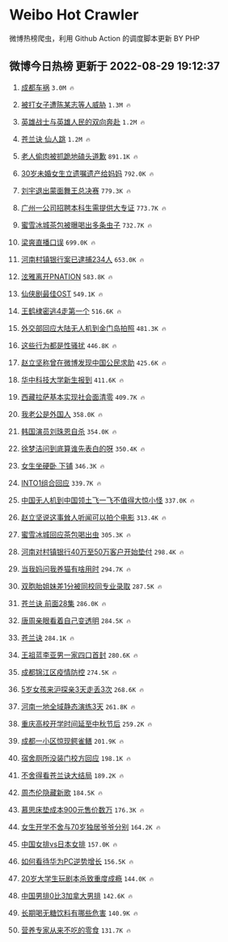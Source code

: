# Weibo Hot Crawler 



微博热榜爬虫，利用 Github Action 的调度脚本更新 BY PHP 


## 微博今日热榜 更新于 2022-08-29 19:12:37 
1. [成都车祸](https://s.weibo.com/weibo?q=%23%E6%88%90%E9%83%BD%E8%BD%A6%E7%A5%B8%23&Refer=top) `3.0M 🔥` 

1. [被打女子遭陈某志等人威胁](https://s.weibo.com/weibo?q=%23%E8%A2%AB%E6%89%93%E5%A5%B3%E5%AD%90%E9%81%AD%E9%99%88%E6%9F%90%E5%BF%97%E7%AD%89%E4%BA%BA%E5%A8%81%E8%83%81%23&Refer=top) `1.3M 🔥` 

1. [英雄战士与英雄人民的双向奔赴](https://s.weibo.com/weibo?q=%23%E8%8B%B1%E9%9B%84%E6%88%98%E5%A3%AB%E4%B8%8E%E8%8B%B1%E9%9B%84%E4%BA%BA%E6%B0%91%E7%9A%84%E5%8F%8C%E5%90%91%E5%A5%94%E8%B5%B4%23&Refer=top) `1.2M 🔥` 

1. [苍兰诀 仙人跳](https://s.weibo.com/weibo?q=%E8%8B%8D%E5%85%B0%E8%AF%80%20%E4%BB%99%E4%BA%BA%E8%B7%B3&Refer=top) `1.2M 🔥` 

1. [老人偷肉被抓跪地磕头道歉](https://s.weibo.com/weibo?q=%23%E8%80%81%E4%BA%BA%E5%81%B7%E8%82%89%E8%A2%AB%E6%8A%93%E8%B7%AA%E5%9C%B0%E7%A3%95%E5%A4%B4%E9%81%93%E6%AD%89%23&Refer=top) `891.1K 🔥` 

1. [30岁未婚女生立遗嘱遗产给妈妈](https://s.weibo.com/weibo?q=%2330%E5%B2%81%E6%9C%AA%E5%A9%9A%E5%A5%B3%E7%94%9F%E7%AB%8B%E9%81%97%E5%98%B1%E9%81%97%E4%BA%A7%E7%BB%99%E5%A6%88%E5%A6%88%23&Refer=top) `792.0K 🔥` 

1. [刘宇退出蒙面舞王总决赛](https://s.weibo.com/weibo?q=%23%E5%88%98%E5%AE%87%E9%80%80%E5%87%BA%E8%92%99%E9%9D%A2%E8%88%9E%E7%8E%8B%E6%80%BB%E5%86%B3%E8%B5%9B%23&Refer=top) `779.3K 🔥` 

1. [广州一公司招聘本科生需提供大专证](https://s.weibo.com/weibo?q=%23%E5%B9%BF%E5%B7%9E%E4%B8%80%E5%85%AC%E5%8F%B8%E6%8B%9B%E8%81%98%E6%9C%AC%E7%A7%91%E7%94%9F%E9%9C%80%E6%8F%90%E4%BE%9B%E5%A4%A7%E4%B8%93%E8%AF%81%23&Refer=top) `773.7K 🔥` 

1. [蜜雪冰城茶包被曝喝出多条虫子](https://s.weibo.com/weibo?q=%23%E8%9C%9C%E9%9B%AA%E5%86%B0%E5%9F%8E%E8%8C%B6%E5%8C%85%E8%A2%AB%E6%9B%9D%E5%96%9D%E5%87%BA%E5%A4%9A%E6%9D%A1%E8%99%AB%E5%AD%90%23&Refer=top) `732.7K 🔥` 

1. [梁爽直播口误](https://s.weibo.com/weibo?q=%23%E6%A2%81%E7%88%BD%E7%9B%B4%E6%92%AD%E5%8F%A3%E8%AF%AF%23&Refer=top) `699.0K 🔥` 

1. [河南村镇银行案已逮捕234人](https://s.weibo.com/weibo?q=%23%E6%B2%B3%E5%8D%97%E6%9D%91%E9%95%87%E9%93%B6%E8%A1%8C%E6%A1%88%E5%B7%B2%E9%80%AE%E6%8D%95234%E4%BA%BA%23&Refer=top) `653.0K 🔥` 

1. [泫雅离开PNATION](https://s.weibo.com/weibo?q=%23%E6%B3%AB%E9%9B%85%E7%A6%BB%E5%BC%80PNATION%23&Refer=top) `583.8K 🔥` 

1. [仙侠剧最佳OST](https://s.weibo.com/weibo?q=%23%E4%BB%99%E4%BE%A0%E5%89%A7%E6%9C%80%E4%BD%B3OST%23&Refer=top) `549.1K 🔥` 

1. [王鹤棣密逃4走第一个](https://s.weibo.com/weibo?q=%23%E7%8E%8B%E9%B9%A4%E6%A3%A3%E5%AF%86%E9%80%834%E8%B5%B0%E7%AC%AC%E4%B8%80%E4%B8%AA%23&Refer=top) `516.6K 🔥` 

1. [外交部回应大陆无人机到金门岛拍照](https://s.weibo.com/weibo?q=%23%E5%A4%96%E4%BA%A4%E9%83%A8%E5%9B%9E%E5%BA%94%E5%A4%A7%E9%99%86%E6%97%A0%E4%BA%BA%E6%9C%BA%E5%88%B0%E9%87%91%E9%97%A8%E5%B2%9B%E6%8B%8D%E7%85%A7%23&Refer=top) `481.3K 🔥` 

1. [这些行为都是性骚扰](https://s.weibo.com/weibo?q=%23%E8%BF%99%E4%BA%9B%E8%A1%8C%E4%B8%BA%E9%83%BD%E6%98%AF%E6%80%A7%E9%AA%9A%E6%89%B0%23&Refer=top) `446.8K 🔥` 

1. [赵立坚称曾在微博发现中国公民求助](https://s.weibo.com/weibo?q=%23%E8%B5%B5%E7%AB%8B%E5%9D%9A%E7%A7%B0%E6%9B%BE%E5%9C%A8%E5%BE%AE%E5%8D%9A%E5%8F%91%E7%8E%B0%E4%B8%AD%E5%9B%BD%E5%85%AC%E6%B0%91%E6%B1%82%E5%8A%A9%23&Refer=top) `425.6K 🔥` 

1. [华中科技大学新生报到](https://s.weibo.com/weibo?q=%23%E5%8D%8E%E4%B8%AD%E7%A7%91%E6%8A%80%E5%A4%A7%E5%AD%A6%E6%96%B0%E7%94%9F%E6%8A%A5%E5%88%B0%23&Refer=top) `411.6K 🔥` 

1. [西藏拉萨基本实现社会面清零](https://s.weibo.com/weibo?q=%23%E8%A5%BF%E8%97%8F%E6%8B%89%E8%90%A8%E5%9F%BA%E6%9C%AC%E5%AE%9E%E7%8E%B0%E7%A4%BE%E4%BC%9A%E9%9D%A2%E6%B8%85%E9%9B%B6%23&Refer=top) `409.7K 🔥` 

1. [我老公是外国人](https://s.weibo.com/weibo?q=%23%E6%88%91%E8%80%81%E5%85%AC%E6%98%AF%E5%A4%96%E5%9B%BD%E4%BA%BA%23&Refer=top) `358.0K 🔥` 

1. [韩国演员刘珠恩自杀](https://s.weibo.com/weibo?q=%E9%9F%A9%E5%9B%BD%E6%BC%94%E5%91%98%E5%88%98%E7%8F%A0%E6%81%A9%E8%87%AA%E6%9D%80&Refer=top) `354.0K 🔥` 

1. [徐梦洁问到底算谁先表白的呀](https://s.weibo.com/weibo?q=%23%E5%BE%90%E6%A2%A6%E6%B4%81%E9%97%AE%E5%88%B0%E5%BA%95%E7%AE%97%E8%B0%81%E5%85%88%E8%A1%A8%E7%99%BD%E7%9A%84%E5%91%80%23&Refer=top) `350.4K 🔥` 

1. [女生坐硬卧 下铺](https://s.weibo.com/weibo?q=%E5%A5%B3%E7%94%9F%E5%9D%90%E7%A1%AC%E5%8D%A7%20%E4%B8%8B%E9%93%BA&Refer=top) `346.3K 🔥` 

1. [INTO1组合回应](https://s.weibo.com/weibo?q=%23INTO1%E7%BB%84%E5%90%88%E5%9B%9E%E5%BA%94%23&Refer=top) `339.7K 🔥` 

1. [中国无人机到中国领土飞一飞不值得大惊小怪](https://s.weibo.com/weibo?q=%23%E4%B8%AD%E5%9B%BD%E6%97%A0%E4%BA%BA%E6%9C%BA%E5%88%B0%E4%B8%AD%E5%9B%BD%E9%A2%86%E5%9C%9F%E9%A3%9E%E4%B8%80%E9%A3%9E%E4%B8%8D%E5%80%BC%E5%BE%97%E5%A4%A7%E6%83%8A%E5%B0%8F%E6%80%AA%23&Refer=top) `337.0K 🔥` 

1. [赵立坚说这事耸人听闻可以拍个电影](https://s.weibo.com/weibo?q=%23%E8%B5%B5%E7%AB%8B%E5%9D%9A%E8%AF%B4%E8%BF%99%E4%BA%8B%E8%80%B8%E4%BA%BA%E5%90%AC%E9%97%BB%E5%8F%AF%E4%BB%A5%E6%8B%8D%E4%B8%AA%E7%94%B5%E5%BD%B1%23&Refer=top) `313.4K 🔥` 

1. [蜜雪冰城回应茶包喝出虫](https://s.weibo.com/weibo?q=%23%E8%9C%9C%E9%9B%AA%E5%86%B0%E5%9F%8E%E5%9B%9E%E5%BA%94%E8%8C%B6%E5%8C%85%E5%96%9D%E5%87%BA%E8%99%AB%23&Refer=top) `305.3K 🔥` 

1. [河南对村镇银行40万至50万客户开始垫付](https://s.weibo.com/weibo?q=%23%E6%B2%B3%E5%8D%97%E5%AF%B9%E6%9D%91%E9%95%87%E9%93%B6%E8%A1%8C40%E4%B8%87%E8%87%B350%E4%B8%87%E5%AE%A2%E6%88%B7%E5%BC%80%E5%A7%8B%E5%9E%AB%E4%BB%98%23&Refer=top) `298.4K 🔥` 

1. [当我妈问我养猫有啥用时](https://s.weibo.com/weibo?q=%23%E5%BD%93%E6%88%91%E5%A6%88%E9%97%AE%E6%88%91%E5%85%BB%E7%8C%AB%E6%9C%89%E5%95%A5%E7%94%A8%E6%97%B6%23&Refer=top) `294.7K 🔥` 

1. [双胞胎姐妹差1分被同校同专业录取](https://s.weibo.com/weibo?q=%23%E5%8F%8C%E8%83%9E%E8%83%8E%E5%A7%90%E5%A6%B9%E5%B7%AE1%E5%88%86%E8%A2%AB%E5%90%8C%E6%A0%A1%E5%90%8C%E4%B8%93%E4%B8%9A%E5%BD%95%E5%8F%96%23&Refer=top) `287.5K 🔥` 

1. [苍兰诀 前面28集](https://s.weibo.com/weibo?q=%E8%8B%8D%E5%85%B0%E8%AF%80%20%E5%89%8D%E9%9D%A228%E9%9B%86&Refer=top) `286.0K 🔥` 

1. [唐周亲眼看着自己变透明](https://s.weibo.com/weibo?q=%23%E5%94%90%E5%91%A8%E4%BA%B2%E7%9C%BC%E7%9C%8B%E7%9D%80%E8%87%AA%E5%B7%B1%E5%8F%98%E9%80%8F%E6%98%8E%23&Refer=top) `284.5K 🔥` 

1. [苍兰诀](https://s.weibo.com/weibo?q=%23%E8%8B%8D%E5%85%B0%E8%AF%80%23&Refer=top) `284.1K 🔥` 

1. [王祖蓝李亚男一家四口首封](https://s.weibo.com/weibo?q=%23%E7%8E%8B%E7%A5%96%E8%93%9D%E6%9D%8E%E4%BA%9A%E7%94%B7%E4%B8%80%E5%AE%B6%E5%9B%9B%E5%8F%A3%E9%A6%96%E5%B0%81%23&Refer=top) `280.6K 🔥` 

1. [成都锦江区疫情防控](https://s.weibo.com/weibo?q=%23%E6%88%90%E9%83%BD%E9%94%A6%E6%B1%9F%E5%8C%BA%E7%96%AB%E6%83%85%E9%98%B2%E6%8E%A7%23&Refer=top) `274.5K 🔥` 

1. [5岁女孩来沪探亲3天走丢3次](https://s.weibo.com/weibo?q=%235%E5%B2%81%E5%A5%B3%E5%AD%A9%E6%9D%A5%E6%B2%AA%E6%8E%A2%E4%BA%B23%E5%A4%A9%E8%B5%B0%E4%B8%A23%E6%AC%A1%23&Refer=top) `268.6K 🔥` 

1. [河南一地全域静态演练3天](https://s.weibo.com/weibo?q=%23%E6%B2%B3%E5%8D%97%E4%B8%80%E5%9C%B0%E5%85%A8%E5%9F%9F%E9%9D%99%E6%80%81%E6%BC%94%E7%BB%833%E5%A4%A9%23&Refer=top) `261.8K 🔥` 

1. [重庆高校开学时间延至中秋节后](https://s.weibo.com/weibo?q=%23%E9%87%8D%E5%BA%86%E9%AB%98%E6%A0%A1%E5%BC%80%E5%AD%A6%E6%97%B6%E9%97%B4%E5%BB%B6%E8%87%B3%E4%B8%AD%E7%A7%8B%E8%8A%82%E5%90%8E%23&Refer=top) `259.2K 🔥` 

1. [成都一小区惊现鳄雀鳝](https://s.weibo.com/weibo?q=%23%E6%88%90%E9%83%BD%E4%B8%80%E5%B0%8F%E5%8C%BA%E6%83%8A%E7%8E%B0%E9%B3%84%E9%9B%80%E9%B3%9D%23&Refer=top) `201.9K 🔥` 

1. [宿舍厕所没装门校方回应](https://s.weibo.com/weibo?q=%23%E5%AE%BF%E8%88%8D%E5%8E%95%E6%89%80%E6%B2%A1%E8%A3%85%E9%97%A8%E6%A0%A1%E6%96%B9%E5%9B%9E%E5%BA%94%23&Refer=top) `198.1K 🔥` 

1. [不舍得看苍兰诀大结局](https://s.weibo.com/weibo?q=%23%E4%B8%8D%E8%88%8D%E5%BE%97%E7%9C%8B%E8%8B%8D%E5%85%B0%E8%AF%80%E5%A4%A7%E7%BB%93%E5%B1%80%23&Refer=top) `189.2K 🔥` 

1. [周杰伦隐藏新歌](https://s.weibo.com/weibo?q=%23%E5%91%A8%E6%9D%B0%E4%BC%A6%E9%9A%90%E8%97%8F%E6%96%B0%E6%AD%8C%23&Refer=top) `184.5K 🔥` 

1. [慕思床垫成本900元售价数万](https://s.weibo.com/weibo?q=%23%E6%85%95%E6%80%9D%E5%BA%8A%E5%9E%AB%E6%88%90%E6%9C%AC900%E5%85%83%E5%94%AE%E4%BB%B7%E6%95%B0%E4%B8%87%23&Refer=top) `176.3K 🔥` 

1. [女生开学不舍与70岁独居爷爷分别](https://s.weibo.com/weibo?q=%23%E5%A5%B3%E7%94%9F%E5%BC%80%E5%AD%A6%E4%B8%8D%E8%88%8D%E4%B8%8E70%E5%B2%81%E7%8B%AC%E5%B1%85%E7%88%B7%E7%88%B7%E5%88%86%E5%88%AB%23&Refer=top) `164.2K 🔥` 

1. [中国女排vs日本女排](https://s.weibo.com/weibo?q=%23%E4%B8%AD%E5%9B%BD%E5%A5%B3%E6%8E%92vs%E6%97%A5%E6%9C%AC%E5%A5%B3%E6%8E%92%23&Refer=top) `157.0K 🔥` 

1. [如何看待华为PC逆势增长](https://s.weibo.com/weibo?q=%23%E5%A6%82%E4%BD%95%E7%9C%8B%E5%BE%85%E5%8D%8E%E4%B8%BAPC%E9%80%86%E5%8A%BF%E5%A2%9E%E9%95%BF%23&Refer=top) `156.5K 🔥` 

1. [20岁大学生玩剧本杀致重度成瘾](https://s.weibo.com/weibo?q=%2320%E5%B2%81%E5%A4%A7%E5%AD%A6%E7%94%9F%E7%8E%A9%E5%89%A7%E6%9C%AC%E6%9D%80%E8%87%B4%E9%87%8D%E5%BA%A6%E6%88%90%E7%98%BE%23&Refer=top) `144.0K 🔥` 

1. [中国男排0比3加拿大男排](https://s.weibo.com/weibo?q=%23%E4%B8%AD%E5%9B%BD%E7%94%B7%E6%8E%920%E6%AF%943%E5%8A%A0%E6%8B%BF%E5%A4%A7%E7%94%B7%E6%8E%92%23&Refer=top) `142.6K 🔥` 

1. [长期喝无糖饮料有哪些危害](https://s.weibo.com/weibo?q=%23%E9%95%BF%E6%9C%9F%E5%96%9D%E6%97%A0%E7%B3%96%E9%A5%AE%E6%96%99%E6%9C%89%E5%93%AA%E4%BA%9B%E5%8D%B1%E5%AE%B3%23&Refer=top) `140.9K 🔥` 

1. [营养专家从来不吃的零食](https://s.weibo.com/weibo?q=%23%E8%90%A5%E5%85%BB%E4%B8%93%E5%AE%B6%E4%BB%8E%E6%9D%A5%E4%B8%8D%E5%90%83%E7%9A%84%E9%9B%B6%E9%A3%9F%23&Refer=top) `131.7K 🔥` 

